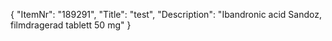 {
  "ItemNr": "189291",
  "Title": "test",
  "Description": "Ibandronic acid Sandoz, filmdragerad tablett 50 mg"
}